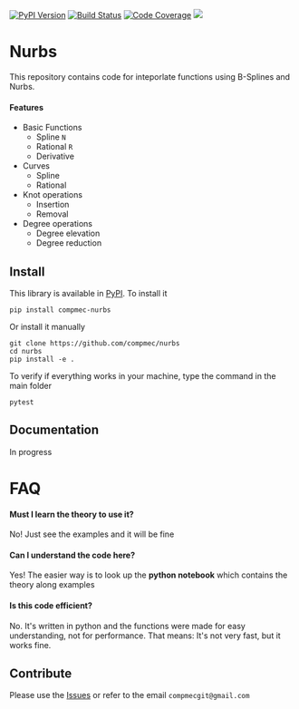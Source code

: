 [![PyPI Version][pypi-image]][pypi-url]
[![Build Status][build-image]][build-url]
[![Code Coverage][coverage-image]][coverage-url]
[![][versions-image]][versions-url]

# Nurbs

This repository contains code for inteporlate functions using B-Splines and Nurbs.


#### Features

* Basic Functions
    * Spline ```N```
    * Rational ```R```
    * Derivative
* Curves
    * Spline
    * Rational
* Knot operations
    * Insertion
    * Removal
* Degree operations
    * Degree elevation
    * Degree reduction

## Install

This library is available in [PyPI][pypilink]. To install it

```
pip install compmec-nurbs
```

Or install it manually

```
git clone https://github.com/compmec/nurbs
cd nurbs
pip install -e .
```

To verify if everything works in your machine, type the command in the main folder

```
pytest
```

## Documentation

In progress


# FAQ

#### Must I learn the theory to use it?

No! Just see the examples and it will be fine

#### Can I understand the code here?

Yes! The easier way is to look up the **python notebook** which contains the theory along examples

#### Is this code efficient?

No. It's written in python and the functions were made for easy understanding, not for performance.
That means: It's not very fast, but it works fine.


## Contribute

Please use the [Issues][issueslink] or refer to the email ```compmecgit@gmail.com```

<!-- Badges: -->

[pypi-image]: https://img.shields.io/pypi/v/compmec-nurbs
[pypi-url]: https://pypi.org/project/compmec-nurbs/
[build-image]: https://github.com/compmec/nurbs/actions/workflows/build.yaml/badge.svg
[build-url]: https://github.com/compmec/nurbs/actions/workflows/build.yaml
[coverage-image]: https://codecov.io/gh/compmec/nurbs/branch/main/graph/badge.svg
[coverage-url]: https://codecov.io/gh/compmec/nurbs/
[versions-image]: https://img.shields.io/pypi/pyversions/compmec-nurbs.svg?style=flat-square
[versions-url]: https://pypi.org/project/compmec-nurbs/
[pypilink]: https://pypi.org/project/compmec-nurbs/
[issueslink]: https://github.com/compmec/nurbs/issues
